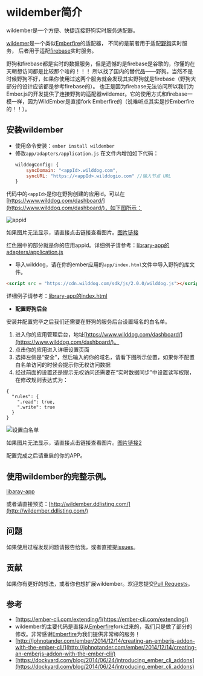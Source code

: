# wildember简介

wildember是一个方便、快捷连接野狗实时服务适配器。

[wildemer](https://github.com/ubuntuvim/wildemer)是一个类似[Emberfire](https://github.com/firebase/emberfire)的适配器，
不同的是前者用于适配[野狗](https://www.wilddog.com/)实时服务，
后者用于适配[firebase](https://www.firebase.com/)实时服务。  


野狗和firebase都是实时的数据服务，但是遗憾的是firebase是谷歌的，你懂的在天朝想访问都是比较那个啥的！！！
所以找了国内的替代品——野狗。当然不是时候野狗不好，如果你使用过这两个服务就会发现其实野狗就是firebase（野狗大部分的设计应该都是参考firebase的）。
也正是因为firebase无法访问所以我们为Ember.js的开发提供了连接野狗的适配器wildemer。它的使用方式和firebase一模一样，因为WildEmber是直接fork Emberfire的（说难听点其实是抄Emberfire的！！）。


## 安装wildember

* 使用命令安装：`ember install wildember`
* 修改`app/adapters/application.js`
    在文件内增加如下代码：
    ```js
    wilddogConfig: {
        syncDomain: "<appId>.wilddog.com",
        syncURL: "https://<appId>.wilddogio.com" //输入节点 URL
    }
    ```
代码中的`<appId>`是你在野狗创建的应用id。可以在[https://www.wilddog.com/dashboard/](https://www.wilddog.com/dashboard/)，如下图所示：

![appid](http://emberteach.ddlisting.com/content/images/2016/09/wilddog.png)

如果图片无法显示，请直接点击链接查看图片。[图片链接](http://emberteach.ddlisting.com/content/images/2016/09/wilddog.png)

红色圈中的部分就是你的应用appid。详细例子请参考：[library-app的adapters/application.js](https://github.com/ubuntuvim/wildember/blob/master/tests/dummy/app/adapters/application.js)

* 导入wilddog，请在你的ember应用的`app/index.html`文件中导入野狗的库文件。

```html
<script src = "https://cdn.wilddog.com/sdk/js/2.0.0/wilddog.js"></script>
```

详细例子请参考：[library-app的index.html](https://github.com/ubuntuvim/wildember/blob/master/tests/dummy/app/index.html)

* **配置野狗后台**

安装并配置完毕之后我们还需要在野狗的服务后台设置域名的白名单。

1. 进入你的应用管理后台，地址[https://www.wilddog.com/dashboard/](https://www.wilddog.com/dashboard/)。
2. 点击你的应用进入详细设置页面
3. 选择左侧是“安全”，然后输入的你的域名，请看下图所示位置，如果你不配置白名单访问的时候会提示你无权访问数据
4. 经过前面的设置还是提示无权访问还需要在“实时数据同步”中设置读写权限，在修改规则表达式为：

```
{
  "rules": {
    ".read": true,
    ".write": true
  }
}
```

![设置白名单](http://emberteach.ddlisting.com/content/images/2016/09/wildember2.png)

如果图片无法显示，请直接点击链接查看图片。[图片链接2](http://emberteach.ddlisting.com/content/images/2016/09/wildember2.png)

配置完成之后请重启的你的APP。


## 使用wildember的完整示例。

[libaray-app](https://github.com/ubuntuvim/wildember/tree/master/tests/dummy)

或者请直接预览：[http://wildember.ddlisting.com/](http://wildember.ddlisting.com/)

## 问题

如果使用过程发现问题请报告给我，或者直接提[issues](https://github.com/ubuntuvim/wildember/issues)。

## 贡献

如果你有更好的想法，或者你也想扩展wildember。欢迎您提交[Pull Requests](https://github.com/ubuntuvim/wildember/pulls)。

## 参考

* [https://ember-cli.com/extending/](https://ember-cli.com/extending/)
* wildember的主要代码是直接从[Emberfire](https://github.com/firebase/emberfire)fork过来的，我们只是做了部分的修改。非常感谢[Emberfire](https://github.com/firebase/emberfire)为我们提供非常棒的服务！
* [http://johnotander.com/ember/2014/12/14/creating-an-emberjs-addon-with-the-ember-cli/](http://johnotander.com/ember/2014/12/14/creating-an-emberjs-addon-with-the-ember-cli/)
* [https://dockyard.com/blog/2014/06/24/introducing_ember_cli_addons](https://dockyard.com/blog/2014/06/24/introducing_ember_cli_addons)

